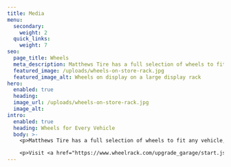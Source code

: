 ```yaml
---
title: Media
menu:
  secondary:
    weight: 2
  quick_links:
    weight: 7
seo:
  page_title: Wheels
  meta_description: Matthews Tire has a full selection of wheels to fit any vehicle, from classic and vintage cars, to hybrid and luxury vehicles.
  featured_image: /uploads/wheels-on-store-rack.jpg
  featured_image_alt: Wheels on display on a large display rack
hero:
  enabled: true
  heading:
  image_url: /uploads/wheels-on-store-rack.jpg
  image_alt:
intro:
  enabled: true
  heading: Wheels for Every Vehicle
  body: >-
    <p>Matthews Tire has a full selection of wheels to fit any vehicle, from classic and vintage cars, to hybrid and luxury vehicles.</p>

    <p>Visit <a href="https://www.wheelrack.com/upgrade_garage/start.jsp?partner=goodyear9x" target="_blank" rel="noreferrer">WheelRack.com</a> to find the perfect wheels for your car and then schedule your wheel installation at your local Matthews Tire.</p>
---
```

